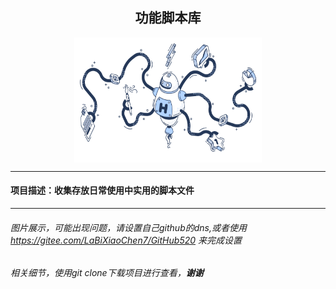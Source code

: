 <div  align="center">

## 功能脚本库

<img src="./Imgs/script.png" width = "300" height = "200" alt="图片名称" align=center />
<hr>
</div>


#### 项目描述：收集存放日常使用中实用的脚本文件

---

###### 图片展示，可能出现问题，请设置自己github的dns,或者使用 https://gitee.com/LaBiXiaoChen7/GitHub520 来完成设置
###### 相关细节，使用git clone下载项目进行查看，**谢谢**

